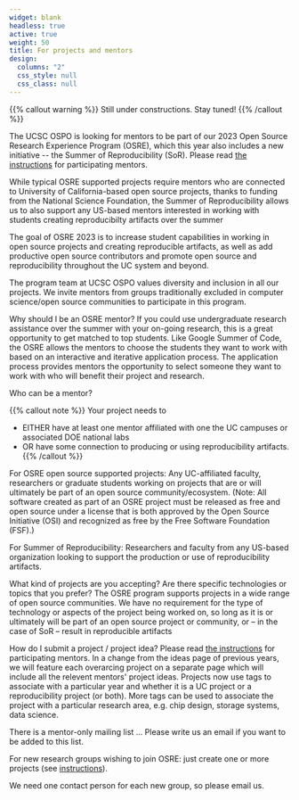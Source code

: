 ```yaml
---
widget: blank
headless: true
active: true
weight: 50
title: For projects and mentors
design:
  columns: "2"
  css_style: null
  css_class: null
---
```


{{% callout warning %}}
Still under constructions. Stay tuned!
{{% /callout %}}

The UCSC OSPO is looking for mentors to be part of our 2023 Open Source Research Experience Program (OSRE), which this year also includes a new initiative -- the Summer of Reproducibility (SoR). Please read [the instructions](/osredocs/formentors) for participating mentors. 

While typical OSRE supported projects require mentors who are connected to University of California-based open source projects, thanks to funding from the National Science Foundation, the Summer of Reproducibility allows us to also support any US-based mentors interested in working with students creating reproducibilty artifacts over the summer 

The goal of OSRE 2023 is to increase student capabilities in working in open source projects and creating reproducible artifacts, as well as add productive open source contributors and promote open source and reproducibility throughout the UC system and beyond.

The program team at UCSC OSPO values diversity and inclusion in all our projects. We invite mentors from groups traditionally excluded in computer science/open source communities to participate in this program.

Why should I be an OSRE mentor?
If you could use undergraduate research assistance over the summer with your on-going research, this is a great opportunity to get matched to top students. Like Google Summer of Code, the OSRE allows the mentors to choose the students they want to work with based on an interactive and iterative application process. The application process provides mentors the opportunity to select someone they want to work with who will benefit their project and research.

Who can be a mentor?

{{% callout note %}}
Your project needs to
- EITHER have at least one mentor affiliated with one the UC campuses or associated DOE national labs
- OR have some connection to producing or using reproducibility artifacts.
{{% /callout %}}

For OSRE open source supported projects: Any UC-affiliated faculty, researchers or graduate students working on projects that are or will ultimately be part of an open source community/ecosystem. (Note: All software created as part of an OSRE project must be released as free and open source under a license that is both approved by the Open Source Initiative (OSI) and recognized as free by the Free Software Foundation (FSF).)

For Summer of Reproducibility: Researchers and faculty from any US-based organization looking to support the production or use of reproducibility artifacts.

What kind of projects are you accepting? Are there specific technologies or topics that you prefer?
The OSRE program supports projects in a wide range of open source communities. We have no requirement for the type of technology or aspects of the project being worked on, so long as it is or ultimately will be part of an open source project or community, or – in the case of SoR – result in reproducible artifacts

How do I submit a project / project idea?
Please read [the instructions](/osredocs/formentors) for participating mentors. In a change from the ideas page of previous years, we will feature each overarcing project on a separate page which will include all the relevent mentors' project ideas. Projects now use tags to associate with a particular year and whether it is a UC project or a reproducibility project (or both). More tags can be used to associate the project with a particular research area, e.g. chip design, storage systems, data science.

There is a mentor-only mailing list ... Please write us an email if you want to be added to this list.

For new research groups wishing to join OSRE: just create one or more projects (see [instructions](/osredocs/formentors)). 

We need one contact person for each new group, so please email us.
